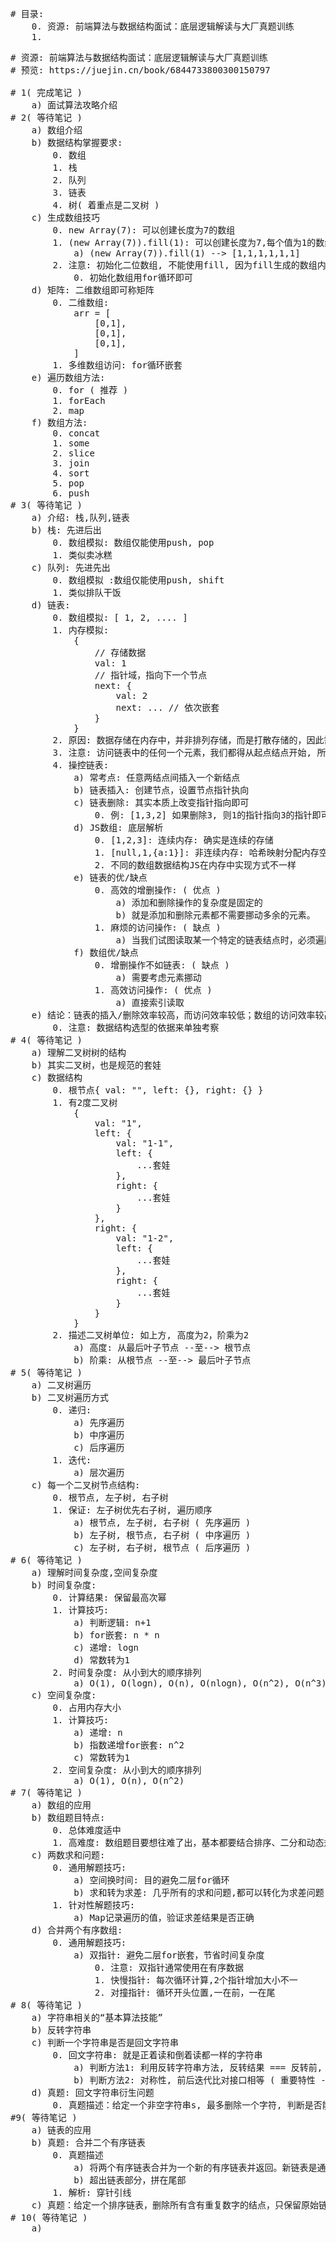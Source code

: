 <pre>
# 目录:
    0. 资源: 前端算法与数据结构面试：底层逻辑解读与大厂真题训练
    1. 
</pre>

<pre>
# 资源: 前端算法与数据结构面试：底层逻辑解读与大厂真题训练
# 预览: https://juejin.cn/book/6844733800300150797

# 1( 完成笔记 )
    a) 面试算法攻略介绍
# 2( 等待笔记 )
    a) 数组介绍
    b) 数据结构掌握要求:
        0. 数组
        1. 栈
        2. 队列
        3. 链表
        4. 树( 着重点是二叉树 )
    c) 生成数组技巧
        0. new Array(7): 可以创建长度为7的数组
        1. (new Array(7)).fill(1): 可以创建长度为7,每个值为1的数组
            a) (new Array(7)).fill(1) --> [1,1,1,1,1,1]
        2. 注意: 初始化二位数组, 不能使用fill, 因为fill生成的数组内容，指向同一个内存地址
            0. 初始化数组用for循环即可
    d) 矩阵: 二维数组即可称矩阵
        0. 二维数组: 
            arr = [
                [0,1],
                [0,1],
                [0,1],
            ]
        1. 多维数组访问: for循环嵌套
    e) 遍历数组方法:
        0. for ( 推荐 )
        1. forEach
        2. map
    f) 数组方法:
        0. concat
        1. some
        2. slice
        3. join
        4. sort
        5. pop
        6. push
# 3( 等待笔记 )
    a) 介绍: 栈,队列,链表 
    b) 栈: 先进后出
        0. 数组模拟: 数组仅能使用push, pop
        1. 类似卖冰糕
    c) 队列: 先进先出
        0. 数组模拟 :数组仅能使用push, shift
        1. 类似排队干饭
    d) 链表: 
        0. 数组模拟: [ 1, 2, .... ]
        1. 内存模拟:
            {
                // 存储数据
                val: 1
                // 指针域，指向下一个节点
                next: {
                    val: 2
                    next: ... // 依次嵌套
                }
            }
        2. 原因: 数据存储在内存中，并非排列存储，而是打散存储的，因此需要指针指定下个数据位置
        3. 注意: 访问链表中的任何一个元素，我们都得从起点结点开始, 所以要定一个"空节点head"
        4. 操控链表:
            a) 常考点: 任意两结点间插入一个新结点
            b) 链表插入: 创建节点，设置节点指针执向
            c) 链表删除: 其实本质上改变指针指向即可
                0. 例: [1,3,2] 如果删除3, 则1的指针指向3的指针即可, 则变为[1,2]
            d) JS数组: 底层解析
                0. [1,2,3]: 连续内存: 确实是连续的存储
                1. [null,1,{a:1}]: 非连续内存: 哈希映射分配内存空间，是由对象链表来实现的
                2. 不同的数组数据结构JS在内存中实现方式不一样
            e) 链表的优/缺点
                0. 高效的增删操作: ( 优点 ) 
                    a) 添加和删除操作的复杂度是固定的
                    b) 就是添加和删除元素都不需要挪动多余的元素。
                1. 麻烦的访问操作: ( 缺点 )
                    a) 当我们试图读取某一个特定的链表结点时，必须遍历整个链表来查找它
            f) 数组优/缺点
                0. 增删操作不如链表: ( 缺点 )
                    a) 需要考虑元素挪动
                1. 高效访问操作: ( 优点 )
                    a) 直接索引读取
    e) 结论：链表的插入/删除效率较高，而访问效率较低；数组的访问效率较高，而插入效率较低。
        0. 注意: 数据结构选型的依据来单独考察
# 4( 等待笔记 )
    a) 理解二叉树树的结构
    b) 其实二叉树，也是规范的套娃
    c) 数据结构
        0. 根节点{ val: "", left: {}, right: {} }
        1. 有2度二叉树
            {
                val: "1",
                left: {
                    val: "1-1",
                    left: {
                        ...套娃
                    },
                    right: {
                        ...套娃
                    }
                },
                right: {
                    val: "1-2",
                    left: {
                        ...套娃
                    },
                    right: {
                        ...套娃
                    }   
                }
            }
        2. 描述二叉树单位: 如上方, 高度为2，阶乘为2
            a) 高度: 从最后叶子节点 --至--> 根节点
            b) 阶乘: 从根节点 --至--> 最后叶子节点
# 5( 等待笔记 )
    a) 二叉树遍历
    b) 二叉树遍历方式
        0. 递归:
            a) 先序遍历
            b) 中序遍历
            c) 后序遍历
        1. 迭代:
            a) 层次遍历
    c) 每一个二叉树节点结构: 
        0. 根节点, 左子树, 右子树
        1. 保证: 左子树优先右子树, 遍历顺序
            a) 根节点, 左子树, 右子树 ( 先序遍历 )
            b) 左子树, 根节点, 右子树 ( 中序遍历 )
            c) 左子树, 右子树, 根节点 ( 后序遍历 )
# 6( 等待笔记 )
    a) 理解时间复杂度,空间复杂度
    b) 时间复杂度:
        0. 计算结果: 保留最高次幂
        1. 计算技巧:
            a) 判断逻辑: n+1
            b) for嵌套: n * n
            c) 递增: logn
            d) 常数转为1
        2. 时间复杂度: 从小到大的顺序排列
            a) O(1), O(logn), O(n), O(nlogn), O(n^2), O(n^3), O(2^n)
    c) 空间复杂度:
        0. 占用内存大小
        1. 计算技巧:
            a) 递增: n
            b) 指数递增for嵌套: n^2
            c) 常数转为1
        2. 空间复杂度: 从小到大的顺序排列
            a) O(1), O(n), O(n^2)
# 7( 等待笔记 )
    a) 数组的应用
    b) 数组题目特点:
        0. 总体难度适中
        1. 高难度: 数组题目要想往难了出，基本都要结合排序、二分和动态规划这些相对复杂的算法思想才行
    c) 两数求和问题:
        0. 通用解题技巧:
            a) 空间换时间: 目的避免二层for循环
            b) 求和转为求差: 几乎所有的求和问题,都可以转化为求差问题,降低难度
        1. 针对性解题技巧:
            a) Map记录遍历的值，验证求差结果是否正确
    d) 合并两个有序数组:
        0. 通用解题技巧:
            a) 双指针: 避免二层for嵌套，节省时间复杂度
                0. 注意: 双指针通常使用在有序数据
                1. 快慢指针: 每次循环计算,2个指针增加大小不一
                2. 对撞指针: 循环开头位置,一在前，一在尾
# 8( 等待笔记 )
    a) 字符串相关的“基本算法技能” 
    b) 反转字符串
    c) 判断一个字符串是否是回文字符串
        0. 回文字符串: 就是正着读和倒着读都一样的字符串
            a) 判断方法1: 利用反转字符串方法, 反转结果 === 反转前, 则为回文字符串
            b) 判断方法2: 对称性, 前后迭代比对接口相等 ( 重要特性 - 常用 )
    d) 真题: 回文字符串衍生问题
        0. 真题描述：给定一个非空字符串s, 最多删除一个字符, 判断是否能成为回文字符串。
#9( 等待笔记 )
    a) 链表的应用
    b) 真题: 合并二个有序链表
        0. 真题描述
            a) 将两个有序链表合并为一个新的有序链表并返回。新链表是通过拼接给定的两个链表的所有结点组成的。
            b) 超出链表部分，拼在尾部
        1. 解析: 穿针引线
    c) 真题：给定一个排序链表，删除所有含有重复数字的结点，只保留原始链表中 没有重复出现的数字( 等待笔记 )
# 10( 等待笔记 )
    a) 


</pre>